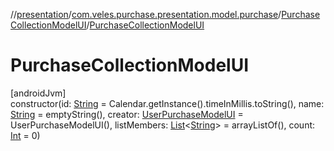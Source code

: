 //[presentation](../../../index.md)/[com.veles.purchase.presentation.model.purchase](../index.md)/[PurchaseCollectionModelUI](index.md)/[PurchaseCollectionModelUI](-purchase-collection-model-u-i.md)

# PurchaseCollectionModelUI

[androidJvm]\
constructor(id: [String](https://kotlinlang.org/api/latest/jvm/stdlib/kotlin/-string/index.html) = Calendar.getInstance().timeInMillis.toString(), name: [String](https://kotlinlang.org/api/latest/jvm/stdlib/kotlin/-string/index.html) = emptyString(), creator: [UserPurchaseModelUI](../../com.veles.purchase.presentation.model.user/-user-purchase-model-u-i/index.md) = UserPurchaseModelUI(), listMembers: [List](https://kotlinlang.org/api/latest/jvm/stdlib/kotlin.collections/-list/index.html)&lt;[String](https://kotlinlang.org/api/latest/jvm/stdlib/kotlin/-string/index.html)&gt; = arrayListOf(), count: [Int](https://kotlinlang.org/api/latest/jvm/stdlib/kotlin/-int/index.html) = 0)
